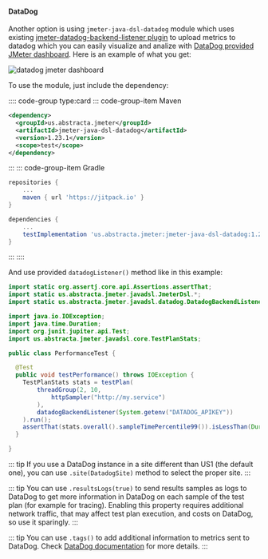 #### DataDog

Another option is using `jmeter-java-dsl-datadog` module which uses existing [jmeter-datadog-backend-listener plugin](https://github.com/DataDog/jmeter-datadog-backend-listener) to upload metrics to datadog which you can easily visualize and analize with [DataDog provided JMeter dashboard](https://app.datadoghq.com/integrations/jmeter?search=jmeter). Here is an example of what you get:

![datadog jmeter dashboard](./datadog.png)

To use the module, just include the dependency:

:::: code-group type:card
::: code-group-item Maven
```xml
<dependency>
  <groupId>us.abstracta.jmeter</groupId>
  <artifactId>jmeter-java-dsl-datadog</artifactId>
  <version>1.23.1</version>
  <scope>test</scope>
</dependency>
```
:::
::: code-group-item Gradle
```groovy
repositories {
    ...
    maven { url 'https://jitpack.io' }
}

dependencies {
    ...
    testImplementation 'us.abstracta.jmeter:jmeter-java-dsl-datadog:1.23.1'
}
```
:::
::::

And use provided `datadogListener()` method like in this example:

```java
import static org.assertj.core.api.Assertions.assertThat;
import static us.abstracta.jmeter.javadsl.JmeterDsl.*;
import static us.abstracta.jmeter.javadsl.datadog.DatadogBackendListener.*;

import java.io.IOException;
import java.time.Duration;
import org.junit.jupiter.api.Test;
import us.abstracta.jmeter.javadsl.core.TestPlanStats;

public class PerformanceTest {

  @Test
  public void testPerformance() throws IOException {
    TestPlanStats stats = testPlan(
        threadGroup(2, 10,
            httpSampler("http://my.service")
        ),
        datadogBackendListener(System.getenv("DATADOG_APIKEY"))
    ).run();
    assertThat(stats.overall().sampleTimePercentile99()).isLessThan(Duration.ofSeconds(5));
  }

}
```

::: tip
If you use a DataDog instance in a site different than US1 (the default one), you can use `.site(DatadogSite)` method to select the proper site. 
:::

::: tip
You can use `.resultsLogs(true)` to send results samples as logs to DataDog to get more information in DataDog on each sample of the test plan (for example for tracing). Enabling this property requires additional network traffic, that may affect test plan execution, and costs on DataDog, so use it sparingly. 
:::

::: tip
You can use `.tags()` to add additional information to metrics sent to DataDog. Check [DataDog documentation](https://docs.datadoghq.com/getting_started/tagging/) for more details. 
:::

